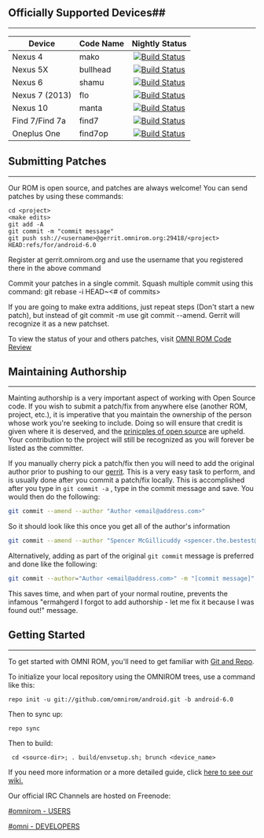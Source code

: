 ## Officially Supported Devices##
---------------------------------

| Device   |  Code Name  | Nightly Status|
| --------|-----------|:--------------:|
| Nexus 4 | mako | [![Build Status](http://jenkins.omnirom.org:8080/job/Omni%206.0%20Nightlies/device=mako/badge/icon)](http://jenkins.omnirom.org:8080/job/Omni%206.0%20Nightlies/)|
| Nexus 5X | bullhead | [![Build Status](http://jenkins.omnirom.org:8080/job/Omni%206.0%20Nightlies/device=bullhead/badge/icon)](http://jenkins.omnirom.org:8080/job/Omni%206.0%20Nightlies/)|
| Nexus 6  | shamu  | [![Build Status](http://jenkins.omnirom.org:8080/job/Omni%206.0%20Nightlies/device=shamu/badge/icon)](http://jenkins.omnirom.org:8080/job/Omni%206.0%20Nightlies/)|
| Nexus 7 (2013) | flo | [![Build Status](http://jenkins.omnirom.org:8080/job/Omni%206.0%20Nightlies/device=flo/badge/icon)](http://jenkins.omnirom.org:8080/job/Omni%206.0%20Nightlies/)|
| Nexus 10 | manta | [![Build Status](http://jenkins.omnirom.org:8080/job/Omni%206.0%20Nightlies/device=manta/badge/icon)](http://jenkins.omnirom.org:8080/job/Omni%206.0%20Nightlies/)|
| Find 7/Find 7a | find7 | [![Build Status](http://jenkins.omnirom.org:8080/job/Omni%206.0%20Nightlies/device=find7/badge/icon)](http://jenkins.omnirom.org:8080/job/Omni%206.0%20Nightlies/)|
| Oneplus One | find7op | [![Build Status](http://jenkins.omnirom.org:8080/job/Omni%206.0%20Nightlies/device=find7op/badge/icon)](http://jenkins.omnirom.org:8080/job/Omni%206.0%20Nightlies/)|


## Submitting Patches ##
------------------
Our ROM is open source, and patches are always welcome!
You can send patches by using these commands:

    cd <project>
    <make edits>
    git add -A
    git commit -m "commit message"
    git push ssh://<username>@gerrit.omnirom.org:29418/<project> HEAD:refs/for/android-6.0

Register at gerrit.omnirom.org and use the username that you registered there in the above command

Commit your patches in a single commit. Squash multiple commit using this command: git rebase -i HEAD~<# of commits>

If you are going to make extra additions, just repeat steps (Don't start a new patch), but instead of git commit -m
use git commit --amend. Gerrit will recognize it as a new patchset.

To view the status of your and others patches, visit [OMNI ROM Code Review](https://gerrit.omnirom.org)


## Maintaining Authorship ##
----------------------
Mainting authorship is a very important aspect of working with Open Source code. If you wish to submit a patch/fix
from anywhere else (another ROM, project, etc.), it is imperative that you maintain the ownership of the person whose
work you're seeking to include. Doing so will ensure that credit is given where it is deserved, and the [prinicples of open source](http://opensource.org/docs/osd)
are upheld. Your contribution to the project will still be recognized as you will forever be listed as the committer.

If you manually cherry pick a patch/fix then you will need to add the original author prior to pushing to our [gerrit](https://gerrit.omnirom.org).
This is a very easy task to perform, and is usually done after you commit a patch/fix locally. This is accomplished
after you type in `git commit -a` , type in the commit message and save. You would then do the following:

```bash
git commit --amend --author "Author <email@address.com>"
```

So it should look like this once you get all of the author's information

```bash
git commit --amend --author "Spencer McGillicuddy <spencer.the.bestest@gmail.com>"
```

Alternatively, adding as part of the original `git commit` message is preferred and done like the following:

```bash
git commit --author="Author <email@address.com>" -m "[commit message]"
```

This saves time, and when part of your normal routine, prevents the infamous "ermahgerd I forgot to add authorship -
let me fix it because I was found out!" message.


## Getting Started ##
---------------

To get started with OMNI ROM, you'll need to get
familiar with [Git and Repo](http://source.android.com/download/using-repo).

To initialize your local repository using the OMNIROM trees, use a command like this:

    repo init -u git://github.com/omnirom/android.git -b android-6.0

Then to sync up:

    repo sync

Then to build:

     cd <source-dir>; . build/envsetup.sh; brunch <device_name>


If you need more information or a more detailed guide, click [here to see our wiki.](http://docs.omnirom.org)

Our official IRC Channels are hosted on Freenode:

[#omnirom - USERS](http://webchat.freenode.net/?channels=omnirom/)

[#omni - DEVELOPERS](http://webchat.freenode.net/?channels=omni/)
